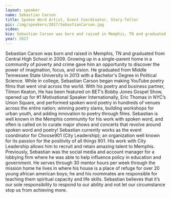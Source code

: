 ```yaml
---
layout: speaker
name: Sebastian Carson
title: Spoken Word Artist, Event Coordinator, Story-Teller
pic: /img/speakers/2017/SebastianCarson.jpg
video:
bio: Sebastian Carson was born and raised in Memphis, TN and graduated from Central High School in 2009. Growing up in a single-parent home in a community of poverty and crime gave him an opportunity to discover the power of imagination, focus, and vision.
year: 2017
---
```


Sebastian Carson was born and raised in Memphis, TN and graduated from Central High School in 2009. Growing up in a single-parent home in a community of poverty and crime gave him an opportunity to discover the power of imagination, focus, and vision. He graduated from Middle Tennessee State University in 2013 with a Bachelor's Degree in Political Science. While in college, Sebastian Carson began making YouTube poetry films that went viral across the world. With his poetry and business partner, Tilmon Keaton, He has been featured on BET’s Bobby Jones Gospel Show, opened up for #1 Motivational Speaker Internationally, Eric Thomas in NYC’s Union Square, and performed spoken word poetry in hundreds of venues across the entire nation; winning poetry slams, building workshops for urban youth, and adding innovation to poetry through films. Sebastian is well known in the Memphis community for his work with spoken word, and often is called on to curate major shows and concerts that revolve around spoken word and poetry! Sebastian currently works as the event coordinator for Choose901 (City Leadership); an organization well known for its passion for the positivity of all things 901. His work with City Leadership allows him to recruit and retain amazing talent to Memphis. Previously, Sebastian was the social media and account manager for a lobbying firm where he was able to help influence policy in education and government.  He serves through 30 mentor hours per week through the mission home he lives in where his house is a place of refuge for over 20 young african american boys; he and his roommates are responsible for teaching them spiritual capacity and life skills. Sebastian believes that it’s our sole responsibility to respond to our ability and not let our circumstance stop us from achieving more. 